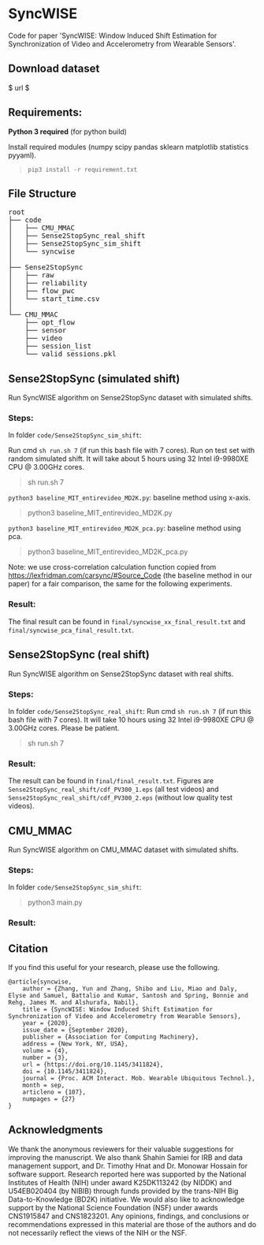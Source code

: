 # SyncWISE

Code for paper 'SyncWISE: Window Induced Shift Estimation for Synchronization of Video and Accelerometry from Wearable Sensors'.

## Download dataset

$ url $

## Requirements:

**Python 3 required** (for python build)

Install required modules (numpy scipy pandas sklearn matplotlib statistics pyyaml).

> ```pip3 install -r requirement.txt```

## File Structure
<pre>
root
├── code
│   ├── CMU_MMAC
│   ├── Sense2StopSync_real_shift
│   ├── Sense2StopSync_sim_shift
│   └── syncwise
│
├── Sense2StopSync
│   ├── raw
│   ├── reliability
│   ├── flow_pwc
│   └── start_time.csv
│
└── CMU_MMAC
    ├── opt_flow
    ├── sensor
    ├── video
    ├── session_list
    └── valid_sessions.pkl
</pre>


## Sense2StopSync (simulated shift)

Run SyncWISE algorithm on Sense2StopSync dataset with simulated shifts.

### Steps:

In folder `code/Sense2StopSync_sim_shift`: 

Run cmd `sh run.sh 7` (if run this bash file with 7 cores). Run on test set with random simulated shift. It will take about 5 hours using 32 Intel i9-9980XE CPU @ 3.00GHz cores.

> sh run.sh 7

`python3 baseline_MIT_entirevideo_MD2K.py`: baseline method using x-axis.

> python3 baseline\_MIT\_entirevideo\_MD2K.py

`python3 baseline_MIT_entirevideo_MD2K_pca.py`: baseline method using pca.

> python3 baseline\_MIT\_entirevideo\_MD2K\_pca.py

<!--4. `summarize.py`: generate final result or sensitivity study result summary.-->

Note: we use cross-correlation calculation function copied from https://lexfridman.com/carsync/#Source_Code (the baseline method in our paper) for a fair comparison, the same for the following experiments.


### Result:

The final result can be found in `final/syncwise_xx_final_result.txt` and `final/syncwise_pca_final_result.txt`.


## Sense2StopSync (real shift)

Run SyncWISE algorithm on Sense2StopSync dataset with real shifts.

### Steps:

In folder `code/Sense2StopSync_real_shift`: Run cmd `sh run.sh 7` (if run this bash file with 7 cores). It will take 10 hours using 32 Intel i9-9980XE CPU @ 3.00GHz cores. Please be patient.

> sh run.sh 7
<!--2. `summarize.py`: generate final result summary.-->

### Result:

The result can be found in `final/final_result.txt`. Figures are `Sense2StopSync_real_shift/cdf_PV300_1.eps` (all test videos) and `Sense2StopSync_real_shift/cdf_PV300_2.eps` (without low quality test videos).


## CMU\_MMAC

Run SyncWISE algorithm on CMU\_MMAC dataset with simulated shifts.
### Steps:
In folder `code/Sense2StopSync_sim_shift`: 

> python3 main.py

### Result:

## Citation

If you find this useful for your research, please use the following.

```
@article{syncwise,
	author = {Zhang, Yun and Zhang, Shibo and Liu, Miao and Daly, Elyse and Samuel, Battalio and Kumar, Santosh and Spring, Bonnie and Rehg, James M. and Alshurafa, Nabil},
	title = {SyncWISE: Window Induced Shift Estimation for Synchronization of Video and Accelerometry from Wearable Sensors},
	year = {2020},
	issue_date = {September 2020},
	publisher = {Association for Computing Machinery},
	address = {New York, NY, USA},
	volume = {4},
	number = {3},
	url = {https://doi.org/10.1145/3411824},
	doi = {10.1145/3411824},
	journal = {Proc. ACM Interact. Mob. Wearable Ubiquitous Technol.},
	month = sep,
	articleno = {107},
	numpages = {27}
}
```

## Acknowledgments

We thank the anonymous reviewers for their valuable suggestions for improving the manuscript. We also thank Shahin Samiei for IRB and data management support, and Dr. Timothy Hnat and Dr. Monowar Hossain for software support. Research reported here was supported by the National Institutes of Health (NIH) under award K25DK113242 (by NIDDK) and U54EB020404 (by NIBIB) through funds provided by the trans-NIH Big Data-to-Knowledge (BD2K) initiative. We would also like to acknowledge support by the National Science Foundation (NSF) under awards CNS1915847 and CNS1823201. Any opinions, findings, and conclusions or recommendations expressed in this material are those of the authors and do not necessarily reflect the views of the NIH or the NSF.
